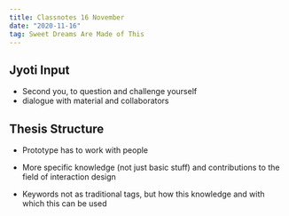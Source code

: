 ```yaml
---
title: Classnotes 16 November
date: "2020-11-16"
tag: Sweet Dreams Are Made of This
---
```


## Jyoti Input
- Second you, to question and challenge yourself
- dialogue with material and collaborators
## Thesis Structure
- Prototype has to work with people
- More specific knowledge (not just basic stuff) and contributions to the field of interaction design


- Keywords not as traditional tags, but how this knowledge and with which this can be used
